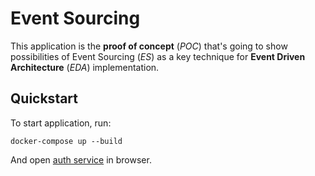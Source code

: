 # Event Sourcing

This application is the **proof of concept** (*POC*) that's going to show possibilities of Event Sourcing (*ES*) as a
key technique for **Event Driven Architecture** (*EDA*) implementation.

## Quickstart

To start application, run:
```shell script
docker-compose up --build
```

And open [auth service](http://0.0.0.0:5001/graphql/) in browser.
